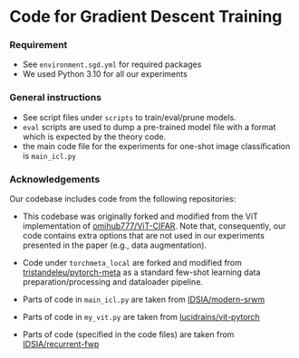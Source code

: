 # Code for Gradient Descent Training

### Requirement

- See `environment.sgd.yml` for required packages
- We used Python 3.10 for all our experiments


### General instructions

- See script files under `scripts` to train/eval/prune models.
- `eval` scripts are used to dump a pre-trained model file with a format which is expected by the theory code.
- the main code file for the experiments for one-shot image classification is `main_icl.py`

### Acknowledgements

Our codebase includes code from the following repositories:

* This codebase was originally forked and modified from the ViT implementation of [omihub777/ViT-CIFAR](https://github.com/omihub777/ViT-CIFAR). Note that, consequently, our code contains extra options that are not used in our experiments presented in the paper (e.g., data augmentation).

* Code under `torchmeta_local` are forked and modified from [tristandeleu/pytorch-meta](https://github.com/tristandeleu/pytorch-meta) as a standard few-shot learning data preparation/processing and dataloader pipeline.

* Parts of code in `main_icl.py` are taken from [IDSIA/modern-srwm](https://github.com/IDSIA/modern-srwm/tree/main/supervised_learning)

* Parts of code in `my_vit.py` are taken from [lucidrains/vit-pytorch](https://github.com/lucidrains/vit-pytorch/blob/main/vit_pytorch/vit.py)

* Parts of code (specified in the code files) are taken from [IDSIA/recurrent-fwp](https://github.com/IDSIA/recurrent-fwp/blob/master/algorithmic/listops_data.py)
